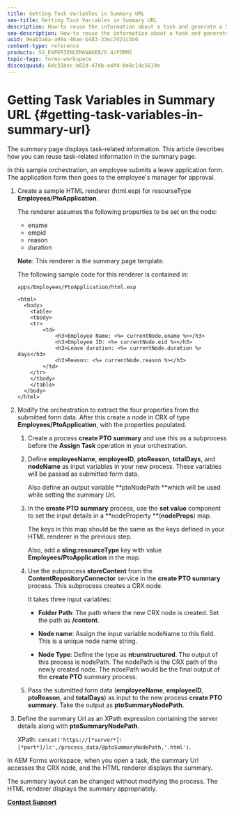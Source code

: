 ```yaml
---
title: Getting Task Variables in Summary URL
seo-title: Getting Task Variables in Summary URL
description: How-to reuse the information about a task and generate a Summary URL to summarize or describe a task.
seo-description: How-to reuse the information about a task and generate a Summary URL to summarize or describe a task.
uuid: 9eab3a6a-a99a-40ae-b483-33ec7d21c5b6
content-type: reference
products: SG_EXPERIENCEMANAGER/6.4/FORMS
topic-tags: forms-workspace
discoiquuid: 6dc31bec-b02d-47db-a4f4-be8c14c5619e
---
```


# Getting Task Variables in Summary URL {#getting-task-variables-in-summary-url}

The summary page displays task-related information. This article describes how you can reuse task-related information in the summary page.

In this sample orchestration, an employee submits a leave application form. The application form then goes to the employee's manager for approval.

1. Create a sample HTML renderer (html.esp) for resourseType **Employees/PtoApplication**.

   The renderer assumes the following properties to be set on the node:

    * ename
    * empid
    * reason
    * duration

   **Note**: This renderer is the summary page template.

   The following sample code for this renderer is contained in:

   `apps/Employees/PtoApplication/html.esp`

   ```
   <html>
     <body>
       <table>
       <tbody>
       <tr>
           <td>
               <h3>Employee Name: <%= currentNode.ename %></h3>
               <h3>Employee ID: <%= currentNode.eid %></h3>
               <h3>Leave duration: <%= currentNode.duration %> days</h3>
               <h3>Reason: <%= currentNode.reason %></h3>
           </td>
       </tr>
       </tbody>
       </table>
     </body>
   </html>
   ```

1. Modify the orchestration to extract the four properties from the submitted form data. After this create a node in CRX of type **Employees/PtoApplication**, with the properties populated.

    1. Create a process **create PTO summary** and use this as a subprocess before the **Assign Task** operation in your orchestration.
    1. Define **employeeName**, **employeeID**, **ptoReason**, **totalDays**, and **nodeName** as input variables in your new process. These variables will be passed as submitted form data.

       Also define an output variable **ptoNodePath **which will be used while setting the summary Url.
    
    1. In the **create PTO summary** process, use the **set value** component to set the input details in a **nodeProperty **(**nodeProps**) map.

       The keys in this map should be the same as the keys defined in your HTML renderer in the previous step.

       Also, add a **sling:resourceType** key with value **Employees/PtoApplication** in the map.
    
    1. Use the subprocess **storeContent** from the **ContentRepositoryConnector** service in the **create PTO summary** process. This subprocess creates a CRX node.

       It takes three input variables:

        * **Folder Path**: The path where the new CRX node is created. Set the path as **/content**.
        
        * **Node name**: Assign the input variable nodeName to this field. This is a unique node name string. 
        * **Node Type**: Define the type as **nt:unstructured**. The output of this process is nodePath. The nodePath is the CRX path of the newly created node. The ndoePath would be the final output of the **create PTO** summary process.

    1. Pass the submitted form data (**employeeName**, **employeeID**, **ptoReason**, and **totalDays**) as input to the new process **create PTO summary**. Take the output as **ptoSummaryNodePath**.

1. Define the summary Url as an XPath expression containing the server details along with **ptoSummaryNodePath**.

   XPath: `concat('https://[*server*]:[*port*]/lc',/process_data/@ptoSummaryNodePath,'.html')`.

In AEM Forms workspace, when you open a task, the summary Url accesses the CRX node, and the HTML renderer displays the summary.

The summary layout can be changed without modifying the process. The HTML renderer displays the summary appropriately.

**[Contact Support](https://www.adobe.com/account/sign-in.supportportal.html)**
